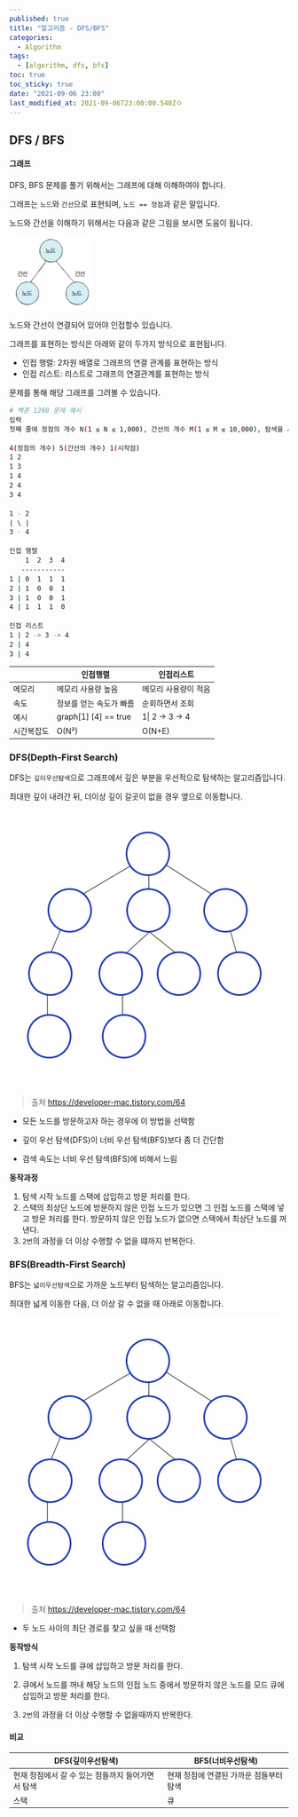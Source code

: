 ```yaml
---
published: true
title: "알고리즘 - DFS/BFS"
categories:
  - Algorithm
tags:
  - [algorithm, dfs, bfs]
toc: true
toc_sticky: true
date: "2021-09-06 23:00"
last_modified_at: 2021-09-06T23:00:00.540Zㅇ
---
```


## DFS / BFS

#### 그래프

DFS, BFS 문제를 풀기 위해서는 그래프에 대해 이해하여야 합니다.

그래프는 ``노드``와 ``간선``으로 표현되며, ``노드 == 정점``과 같은 말입니다.

노드와 간선을 이해하기 위해서는 다음과 같은 그림을 보시면 도움이 됩니다.

![image-20211028220929589](../../../assets/images/posts/2021-10-28-post-algorithm-concept-dfsbfs/image-20211028220929589.png)

노드와 간선이 연결되어 있어야 인접할수 있습니다.

그래프를 표현하는 방식은 아래와 같이 두가지 방식으로 표현됩니다.

* 인접 행렬: 2차원 배열로 그래프의 연결 관계를 표현하는 방식
* 인접 리스트: 리스트로 그래프의 연결관계를 표현하는 방식

문제를 통해 해당 그래프를 그려볼 수 있습니다.

```bash
# 백준 1260 문제 예시
입력
첫째 줄에 정점의 개수 N(1 ≤ N ≤ 1,000), 간선의 개수 M(1 ≤ M ≤ 10,000), 탐색을 시작할 정점의 번호 V가 주어진다. 다음 M개의 줄에는 간선이 연결하는 두 정점의 번호가 주어진다. 어떤 두 정점 사이에 여러 개의 간선이 있을 수 있다. 입력으로 주어지는 간선은 양방향이다.

4(정점의 개수) 5(간선의 개수) 1(시작점)
1 2
1 3
1 4
2 4
3 4

1 - 2
| \ |
3 - 4

인접 행렬
    1  2  3  4
   -----------
1 | 0  1  1  1
2 | 1  0  0  1
3 | 1  0  0  1
4 | 1  1  1  0

인접 리스트
1 | 2 -> 3 -> 4
2 | 4
3 | 4
```

|            | 인접행렬                | 인접리스트           |
| ---------- | ----------------------- | -------------------- |
| 메모리     | 메모리 사용량 높음      | 메모리 사용량이 적음 |
| 속도       | 정보를 얻는 속도가 빠름 | 순회하면서 조회      |
| 예시       | graph[1] [4]  == true   | 1\| 2 -> 3 -> 4      |
| 시간복잡도 | O(N²)                   | O(N+E)               |

### DFS(Depth-First Search)

DFS는 ``깊이우선탐색``으로 그래프에서 깊은 부분을 우선적으로 탐색하는 알고리즘입니다.

최대한 깊이 내려간 뒤, 더이상 깊이 갈곳이 없을 경우 옆으로 이동합니다.

![img](../../../assets/images/posts/2021-10-28-post-algorithm-concept-dfsbfs/img.gif)

> 출처 https://developer-mac.tistory.com/64

* 모든 노드를 방문하고자 하는 경우에 이 방법을 선택함

* 깊이 우선 탐색(DFS)이 너비 우선 탐색(BFS)보다 좀 더 간단함

* 검색 속도는 너비 우선 탐색(BFS)에 비해서 느림

**동작과정**

1. 탐색 시작 노드를 스택에 삽입하고 방문 처리를 한다.
2. 스택의 최상단 노드에 방문하지 않은 인접 노드가 있으면 그 인접 노드를 스택에 넣고 방문 처리를 한다. 방문하지 않은 인접 노드가 없으면 스택에서 최상단 노드를 꺼낸다.
3. ``2번``의 과정을 더 이상 수행할 수 없을 떄까지 반복한다.

### BFS(Breadth-First Search)

BFS는 ``넓이우선탐색``으로 가까운 노드부터 탐색하는 알고리즘입니다.

최대한 넓게 이동한 다음, 더 이상 갈 수 없을 때 아래로 이동합니다.

![img](../../../assets/images/posts/2021-11-14-post-algorithm-concept-dfsbfs/img.gif)

>출처 https://developer-mac.tistory.com/64
>
>

* 두 노드 사이의 최단 경로를 찾고 싶을 때 선택함

**동작방식**

1. 탐색 시작 노드를 큐에 삽입하고 방문 처리를 한다.

2. 큐에서 노드를 꺼내 해당 노드의 인접 노드 중에서 방문하지 않은 노드를 모드 큐에 삽입하고 방문 처리를 한다.
3. ``2번``의 과정을 더 이상 수행할 수 없을때까지 반복한다.

#### 비교

| DFS(깊이우선탐색)                                 | BFS(너비우선탐색)                       |
| ------------------------------------------------- | --------------------------------------- |
| 현재 정점에서 갈 수 있는 점들까지 들어가면서 탐색 | 현재 정점에 연결된 가까운 점들부터 탐색 |
| 스택                                              | 큐                                      |
